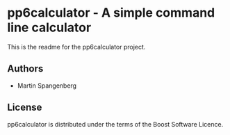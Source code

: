 pp6calculator - A simple command line calculator
================================================
This is the readme for the pp6calculator project.

Authors
-------
- Martin Spangenberg


License
-------
pp6calculator is distributed under the terms of the Boost Software Licence.
